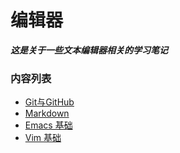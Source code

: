 # 编辑器

***这是关于一些文本编辑器相关的学习笔记***

### 内容列表

- [Git与GitHub](./gitAndGithub.md)  
- [Markdown](./mardown.md)  
- [Emacs 基础](./emacs.md)  
- [Vim 基础](./vim.md)  

